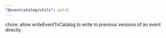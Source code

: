 ```yaml
---
"@eventcatalog/utils": patch
---
```


chore: allow writeEventToCatalog to write to previous versions of an event directly
